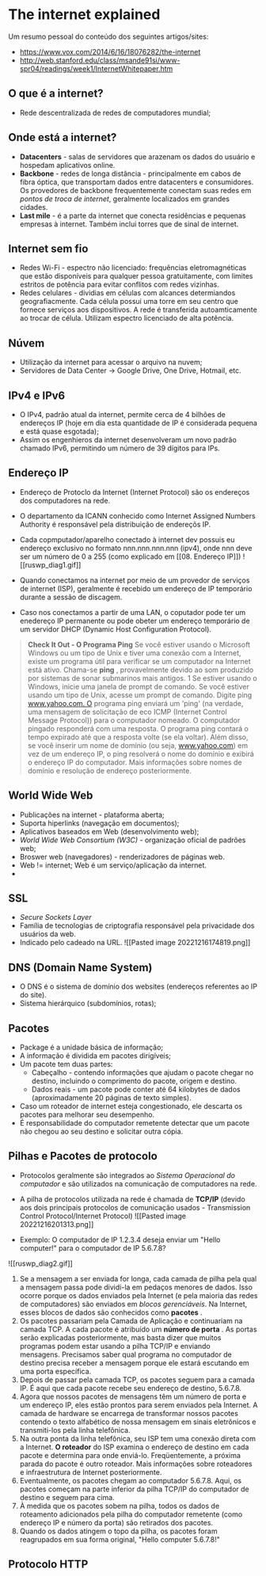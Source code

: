 # The internet explained
Um resumo pessoal do conteúdo dos seguintes artigos/sites:
- https://www.vox.com/2014/6/16/18076282/the-internet
- http://web.stanford.edu/class/msande91si/www-spr04/readings/week1/InternetWhitepaper.htm

## O que é a internet?
- Rede descentralizada de redes de computadores mundial;

## Onde está a internet?
- **Datacenters** - salas de servidores que arazenam os dados do usuário e hospedam aplicativos online. 
- **Backbone** - redes de longa distância - principalmente em cabos de fibra óptica, que transportam dados entre datacenters e consumidores. Os provedores de backbone frequentemente conectam suas redes em *pontos de troca de internet*, geralmente localizados em grandes cidades.
- **Last mile** - é a parte da internet que conecta residências e pequenas empresas à internet. Também inclui torres que de sinal de internet.

## Internet sem fio
- Redes Wi-Fi - espectro não licenciado: frequências eletromagnéticas que estão disponíveis para qualquer pessoa gratuitamente, com limites estritos de potência para evitar conflitos com redes vizinhas.
- Redes celulares - dividias em células com alcances determiandos geografiacmente. Cada célula possui uma torre em seu centro que fornece serviços aos dispositivos. A rede é transferida autoamticamente ao trocar de célula. Utilizam espectro licenciado de alta potência.

## Núvem
- Utilização da internet para acessar o arquivo na nuvem;
- Servidores de Data Center -> Google Drive, One Drive, Hotmail, etc.

## IPv4 e IPv6
- O IPv4, padrão atual da internet, permite cerca de 4 bilhões de endereços IP (hoje em dia esta quantidade de IP é considerada pequena e está quase esgotada);
- Assim os engenhieros da internet desenvolveram um novo padrão chamado IPv6, permitindo um número de 39 dígitos para IPs.

## Endereço IP
- Endereço de Protoclo da Internet (Internet Protocol) são os endereços dos computadores na rede.
- O departamento da ICANN conhecido como Internet Assigned Numbers Authority é responsável pela distribuição de endereçõs IP.

- Cada copmputador/aparelho conectado à internet dev possuis eu endereço exclusivo no formato nnn.nnn.nnn.nnn (ipv4), onde nnn deve ser um número de 0 a 255 (como explicado em [[08. Endereço IP]])
![[ruswp_diag1.gif]]
- Quando conectamos na internet por meio de um provedor de serviços de internet (ISP), geralmente é recebido um endereço de IP temporário durante a sessão de discagem.
- Caso nos conectamos a partir de uma LAN, o coputador pode ter um enedereço IP permanente ou pode obeter um endereço temporário de um servidor DHCP (Dynamic Host Configuration Protocol).

> **Check It Out - O Programa Ping**
> Se você estiver usando o Microsoft Windows ou um tipo de Unix e tiver uma conexão com a Internet, existe um programa útil para verificar se um computador na Internet está ativo. Chama-se **ping** , provavelmente devido ao som produzido por sistemas de sonar submarinos mais antigos. 1 Se estiver usando o Windows, inicie uma janela de prompt de comando. Se você estiver usando um tipo de Unix, acesse um prompt de comando. Digite ping www.yahoo.com. O programa ping enviará um 'ping' (na verdade, uma mensagem de solicitação de eco ICMP (Internet Control Message Protocol)) para o computador nomeado. O computador pingado responderá com uma resposta. O programa ping contará o tempo expirado até que a resposta volte (se ela voltar). Além disso, se você inserir um nome de domínio (ou seja, www.yahoo.com) em vez de um endereço IP, o ping resolverá o nome do domínio e exibirá o endereço IP do computador. Mais informações sobre nomes de domínio e resolução de endereço posteriormente.

## World Wide Web
- Publicações na internet - plataforma aberta;
- Suporta hiperlinks (navegação em documentos);
- Aplicativos baseados em Web (desenvolvimento web);
- *World Wide Web Consortium (W3C)* - organização oficial de padrões web;
- Broswer web (navegadores) - renderizadores de páginas web.
- Web != internet; Web é um serviço/aplicação da internet.
- 

## SSL
- *Secure Sockets Layer*
- Família de tecnologias de criptografia responsável pela privacidade dos usuários da web.
- Indicado pelo cadeado na URL.
![[Pasted image 20221216174819.png]]

## DNS (Domain Name System)
- O DNS é o sistema de domínio dos websites (endereços referentes ao IP do site).
- Sistema hierárquico (subdomínios, rotas);

## Pacotes
- Package é a unidade básica de informação;
- A informação é dividida em pacotes dirigíveis;
- Um pacote tem duas partes: 
	- Cabeçalho - contendo informações que ajudam o pacote chegar no destino, incluindo o comprimento do pacote, origem e destino.
	- Dados reais - um pacote pode conter até 64 kilobytes de dados (aproximadamente 20 páginas de texto simples).
- Caso um roteador de internet esteja congestionado, ele descarta os pacotes para melhorar seu desempenho.
- É responsabilidade do computador remetente detectar que um pacote não chegou ao seu destino e solicitar outra cópia.

## Pilhas e Pacotes de protocolo
- Protocolos geralmente são integrados ao *Sistema Operacional do computador* e são utilizados na comunicação de computadores na rede.
- A pilha de protocolos utilizada na rede é chamada de **TCP/IP** (devido aos dois principais protocolos de comunicação usados - Transmission Control Protocol/Internet Protocol)
![[Pasted image 20221216201313.png]]

- Exemplo: O computador de IP 1.2.3.4 deseja enviar um "Hello computer!" para o computador de IP 5.6.7.8?

![[ruswp_diag2.gif]]

1. Se a mensagem a ser enviada for longa, cada camada de pilha pela qual a mensagem passa pode dividi-la em pedaços menores de dados. Isso ocorre porque os dados enviados pela Internet (e pela maioria das redes de computadores) são enviados em *blocos gerenciáveis*. Na Internet, esses blocos de dados são conhecidos como **pacotes** .
2. Os pacotes passariam pela Camada de Aplicação e continuariam na camada TCP. A cada pacote é atribuído um **número de porta** . As portas serão explicadas posteriormente, mas basta dizer que muitos programas podem estar usando a pilha TCP/IP e enviando mensagens. Precisamos saber qual programa no computador de destino precisa receber a mensagem porque ele estará escutando em uma porta específica.
3. Depois de passar pela camada TCP, os pacotes seguem para a camada IP. É aqui que cada pacote recebe seu endereço de destino, 5.6.7.8.
4. Agora que nossos pacotes de mensagens têm um número de porta e um endereço IP, eles estão prontos para serem enviados pela Internet. A camada de hardware se encarrega de transformar nossos pacotes contendo o texto alfabético de nossa mensagem em sinais eletrônicos e transmiti-los pela linha telefônica.
5. Na outra ponta da linha telefônica, seu ISP tem uma conexão direta com a Internet. **O roteador** do ISP examina o endereço de destino em cada pacote e determina para onde enviá-lo. Freqüentemente, a próxima parada do pacote é outro roteador. Mais informações sobre roteadores e infraestrutura de Internet posteriormente.
6. Eventualmente, os pacotes chegam ao computador 5.6.7.8. Aqui, os pacotes começam na parte inferior da pilha TCP/IP do computador de destino e seguem para cima.
7. À medida que os pacotes sobem na pilha, todos os dados de roteamento adicionados pela pilha do computador remetente (como endereço IP e número da porta) são retirados dos pacotes.
8. Quando os dados atingem o topo da pilha, os pacotes foram reagrupados em sua forma original, "Hello computer 5.6.7.8!"

## Protocolo HTTP 



